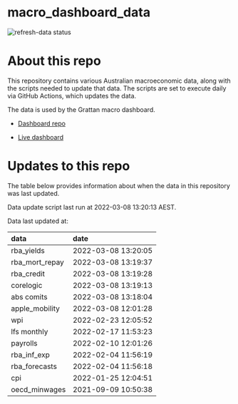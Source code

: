
<!-- README.md is generated from README.Rmd. Please edit that file -->

# macro\_dashboard\_data

<!-- badges: start -->

![refresh-data
status](https://github.com/grattan/macro_dashboard_data/workflows/refresh-data/badge.svg)

<!-- badges: end -->

# About this repo

This repository contains various Australian macroeconomic data, along
with the scripts needed to update that data. The scripts are set to
execute daily via GitHub Actions, which updates the data.

The data is used by the Grattan macro dashboard.

  - [Dashboard repo](https://github.com/grattan/macrodashboard)

  - [Live dashboard](https://mattcowgill.shinyapps.io/macrodashboard/)

# Updates to this repo

The table below provides information about when the data in this
repository was last updated.

Data update script last run at 2022-03-08 13:20:13 AEST.

Data last updated at:

| data             | date                |
| :--------------- | :------------------ |
| rba\_yields      | 2022-03-08 13:20:05 |
| rba\_mort\_repay | 2022-03-08 13:19:37 |
| rba\_credit      | 2022-03-08 13:19:28 |
| corelogic        | 2022-03-08 13:19:13 |
| abs comits       | 2022-03-08 13:18:04 |
| apple\_mobility  | 2022-03-08 12:01:28 |
| wpi              | 2022-02-23 12:05:52 |
| lfs monthly      | 2022-02-17 11:53:23 |
| payrolls         | 2022-02-10 12:01:26 |
| rba\_inf\_exp    | 2022-02-04 11:56:19 |
| rba\_forecasts   | 2022-02-04 11:56:18 |
| cpi              | 2022-01-25 12:04:51 |
| oecd\_minwages   | 2021-09-09 10:50:38 |
